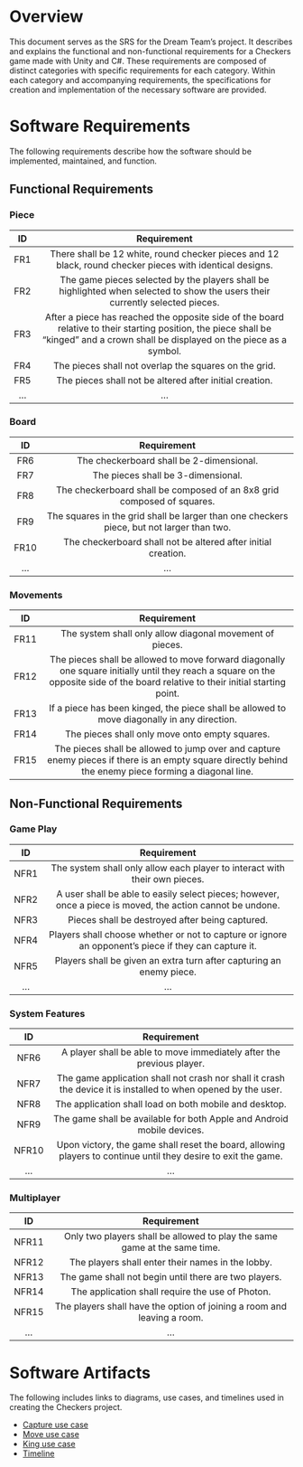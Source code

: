 # Overview
 
This document serves as the SRS for the Dream Team’s project. It describes and explains the functional and non-functional requirements for a Checkers game made with Unity and C#. These requirements are composed of distinct categories with specific requirements for each category. Within each category and accompanying requirements, the specifications for creation and implementation of the necessary software are provided.
# Software Requirements
 
The following requirements describe how the software should be implemented, maintained, and function.
 
## Functional Requirements
 
###  Piece 
| ID  | Requirement     |
| :-------------: | :----------: |
| FR1 |  There shall be 12 white, round checker pieces and 12 black, round checker pieces with identical designs. |
| FR2 |  The game pieces selected by the players shall be highlighted when selected to show the  users their currently selected pieces. |
| FR3 |  After a piece has reached the opposite side of the board relative to their starting position, the piece shall be “kinged” and a crown shall be displayed on the piece as a symbol.  |
| FR4 |  The pieces shall not overlap the squares on the grid.  |
| FR5 |  The pieces shall not be altered after initial creation.  |
| … | … |


###  Board 
 
| ID  | Requirement     |
| :-------------: | :----------: |
| FR6 |  The checkerboard shall be 2-dimensional. |
| FR7 |  The pieces shall be 3-dimensional. |
| FR8 |  The checkerboard shall be composed of an 8x8 grid composed of squares. |
| FR9 |  The squares in the grid shall be larger than one checkers piece, but not larger than two. |
| FR10 |  The checkerboard shall not be altered after initial creation.|
| … | … |

###  Movements 
 
| ID  | Requirement|
| :-------------: | :----------: |
| FR11 |  The system shall only allow diagonal movement of pieces. |
| FR12 |  The pieces shall be allowed to move forward diagonally one square initially until they reach a square on the opposite side of the board relative to their initial starting point. |
| FR13 |  If a piece has been kinged, the piece shall be allowed to move diagonally in any direction. |
| FR14 |  The pieces shall only move onto empty squares. |
| FR15 |  The pieces shall be allowed to jump over and capture enemy pieces if there is an empty square directly behind the enemy piece forming a diagonal line. |

 
## Non-Functional Requirements
 
###  Game Play 
 
| ID  | Requirement     |
| :-------------: | :----------: |
| NFR1 |  The system shall only allow each player to interact with their own pieces. |
| NFR2 |  A user shall be able to easily select pieces; however, once a piece is moved, the action cannot be undone. |
| NFR3 |  Pieces shall be destroyed after being captured. |
| NFR4 |  Players shall choose whether or not to capture or ignore an opponent’s piece if they can capture it. |
| NFR5 |  Players shall be given an extra turn after capturing an enemy piece. |
| … | … |

###  System Features 
 
| ID  | Requirement     |
| :-------------: | :----------: |
| NFR6 |  A player shall be able to move immediately after the previous player. |
| NFR7 |  The game application shall not crash nor shall it crash the device it is installed to when opened by the user. |
| NFR8 |  The application shall load on both mobile and desktop. |
| NFR9 |  The game shall be available for both Apple and Android mobile devices.  |
| NFR10 |  Upon victory, the game shall reset the board, allowing players to continue until they desire to exit the game.|
| … | … |


###  Multiplayer 
 
| ID  | Requirement     |
| :-------------: | :----------: |
| NFR11 |  Only two players shall be allowed to play the same game at the same time.  |
| NFR12 |  The players shall enter their names in the lobby.  |
| NFR13 |  The game shall not begin until there are two players. |
| NFR14 |  The application shall require the use of Photon.  |
| NFR15 |  The players shall have the option of joining a room and leaving a room.  |
| … | … |

# Software Artifacts
 
The following includes links to diagrams, use cases, and timelines used in creating the Checkers project.

* [Capture use case](https://github.com/ganzero/GVSU-CIS350-DREAMTEAM/blob/master/artifacts/use_case_diagrams/Capture.md)
* [Move use case](https://github.com/ganzero/GVSU-CIS350-DREAMTEAM/blob/master/artifacts/use_case_diagrams/Move.md) 
* [King use case](https://github.com/ganzero/GVSU-CIS350-DREAMTEAM/blob/master/artifacts/use_case_diagrams/Crown.md) 
* [Timeline](https://github.com/ganzero/GVSU-CIS350-DREAMTEAM/blob/master/docs/Gantt_Chart.pdf) 
 


